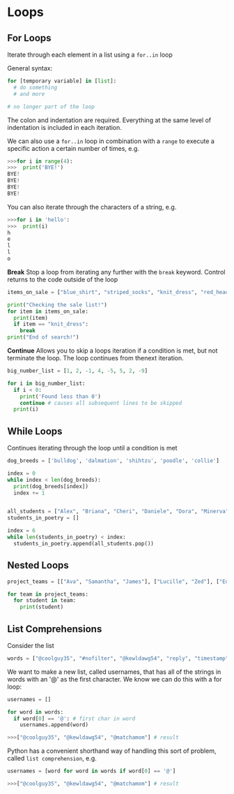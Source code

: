 # Loops

## For Loops

Iterate through each element in a list using a `for..in` loop

General syntax:

```py
for [temporary variable] in [list]:
  # do something
  # and more

# no longer part of the loop
```

The colon and indentation are required. Everything at the same level of indentation is included in each iteration.

We can also use a `for..in` loop in combination with a `range` to execute a specific action a certain number of times, e.g.

```py
>>>for i in range(4):
>>>  print('BYE!')
BYE!
BYE!
BYE!
BYE!
```

You can also iterate through the characters of a string, e.g.

```py
>>>for i in 'hello':
>>>  print(i)
h
e
l
l
o
```

**Break**
Stop a loop from iterating any further with the `break` keyword. Control returns to the code outside of the loop

```py
items_on_sale = ["blue_shirt", "striped_socks", "knit_dress", "red_headband", "dinosaur_onesie"]

print("Checking the sale list!")
for item in items_on_sale:
  print(item)
  if item == "knit_dress":
    break
print("End of search!")
```

**Continue**
Allows you to skip a loops iteration if a condition is met, but not terminate the loop. The loop continues from thenext iteration.

```py
big_number_list = [1, 2, -1, 4, -5, 5, 2, -9]

for i in big_number_list:
  if i < 0:
    print('Found less than 0')
    continue # causes all subsequent lines to be skipped
  print(i)
```

## While Loops

Continues iterating through the loop until a condition is met

```py
dog_breeds = ['bulldog', 'dalmation', 'shihtzu', 'poodle', 'collie']

index = 0
while index < len(dog_breeds):
  print(dog_breeds[index])
  index += 1


all_students = ["Alex", "Briana", "Cheri", "Daniele", "Dora", "Minerva", "Alex", "Arius", "Loki"]
students_in_poetry = []

index = 6
while len(students_in_poetry) < index:
  students_in_poetry.append(all_students.pop())
```

## Nested Loops

```py
project_teams = [["Ava", "Samantha", "James"], ["Lucille", "Zed"], ["Edgar", "Gabriel"]]

for team in project_teams:
  for student in team:
    print(student)
```

## List Comprehensions

Consider the list

```py
words = ["@coolguy35", "#nofilter", "@kewldawg54", "reply", "timestamp", "@matchamom", "follow", "#updog"]
```

We want to make a new list, called usernames, that has all of the strings in words with an '@' as the first character. We know we can do this with a for loop:

```py
usernames = []

for word in words:
  if word[0] == '@': # first char in word
    usernames.append(word)

>>>["@coolguy35", "@kewldawg54", "@matchamom"] # result
```

Python has a convenient shorthand way of handling this sort of problem, called `list comprehension`, e.g.

```py
usernames = [word for word in words if word[0] == '@']

>>>["@coolguy35", "@kewldawg54", "@matchamom"] # result
```
